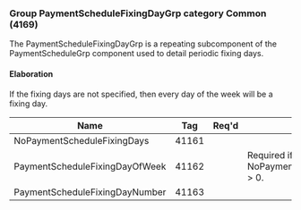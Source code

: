 ### Group PaymentScheduleFixingDayGrp category Common (4169)

The PaymentScheduleFixingDayGrp is a repeating subcomponent of the PaymentScheduleGrp component used to detail periodic fixing days.

#### Elaboration

If the fixing days are not specified, then every day of the week will be a fixing day.

| Name                           | Tag   | Req'd | Documentation                                       |
|--------------------------------|-------|----------|-----------------------------------------------------|
| NoPaymentScheduleFixingDays    | 41161 |       |                                                     |
| PaymentScheduleFixingDayOfWeek | 41162 |       | Required if NoPaymentScheduleFixingDays(41161) > 0. |
| PaymentScheduleFixingDayNumber | 41163 |       |                                                     |

